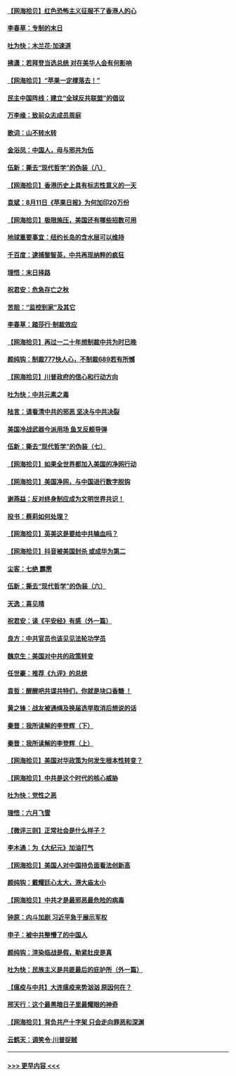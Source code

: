 #### [【网海拾贝】红色恐怖主义征服不了香港人的心](../pages/nsc993/n12329296.md?t=08150402) 
#### [李春草：专制的末日](../pages/nsc993/n12329079.md?t=08150402) 
#### [吐为快：木兰花‧加速道](../pages/nsc993/n12327366.md?t=08150402) 
#### [拂潇：若拜登当选总统 对在美华人会有何影响](../pages/nsc993/n12295996.md?t=08150402) 
#### [【网海拾贝】“苹果一定撑落去！”](../pages/nsc993/n12326784.md?t=08150402) 
#### [民主中国阵线：建立“全球反共联盟”的倡议](../pages/nsc993/n12324177.md?t=08150402) 
#### [万李缘：致前众志成员周庭](../pages/nsc993/n12324635.md?t=08150402) 
#### [歌词：山不转水转](../pages/nsc993/n12324599.md?t=08150402) 
#### [金浴凤：中国人，毋与邪共为伍](../pages/nsc993/n12324257.md?t=08150402) 
#### [伍新：撕去“现代哲学”的伪装（八）](../pages/nsc993/n12324188.md?t=08150402) 
#### [【网海拾贝】香港历史上具有标志性意义的一天](../pages/nsc993/n12324021.md?t=08150402) 
#### [袁斌：8月11日《苹果日报》为何加印20万份](../pages/nsc993/n12323955.md?t=08150402) 
#### [【网海拾贝】极限施压，美国还有哪些招数可用](../pages/nsc993/n12322512.md?t=08150402) 
#### [地球重要事宜：纽约长岛的含水层可以维持](../pages/nsc993/n12321844.md?t=08150402) 
#### [千百度：逮捕黎智英，中共再现纳粹的疯狂](../pages/nsc993/n12321777.md?t=08150402) 
#### [理悟：末日择路](../pages/nsc993/n12320812.md?t=08150402) 
#### [祝君安：危急存亡之秋](../pages/nsc993/n12320795.md?t=08150402) 
#### [苦胆：“监控到家”及其它](../pages/nsc993/n12320751.md?t=08150402) 
#### [李春草：踏莎行·制裁效应](../pages/nsc993/n12318290.md?t=08150402) 
#### [【网海拾贝】再过一二十年想制裁中共为时已晚](../pages/nsc993/n12318195.md?t=08150402) 
#### [颜纯钩：制裁777快人心，不制裁689若有所憾](../pages/nsc993/n12316912.md?t=08150402) 
#### [【网海拾贝】川普政府的信心和行动方向](../pages/nsc993/n12316673.md?t=08150402) 
#### [吐为快：中共元素之毒](../pages/nsc993/n12316547.md?t=08150402) 
#### [陆言：请看清中共的邪恶 坚决与中共决裂](../pages/nsc993/n12315784.md?t=08150402) 
#### [美国冷战武器今派用场 鱼叉反舰导弹](../pages/nsc993/n12316258.md?t=08150402) 
#### [伍新：撕去“现代哲学”的伪装（七）](../pages/nsc993/n12315846.md?t=08150402) 
#### [【网海拾贝】如果全世界都加入美国的净网行动](../pages/nsc993/n12315588.md?t=08150402) 
#### [【网海拾贝】美国净网，与中国进行数字脱钩](../pages/nsc993/n12312813.md?t=08150402) 
#### [谢燕益：反对终身制应成为文明世界共识！](../pages/nsc993/n12310465.md?t=08150402) 
#### [投书：蔡莉如何处理？](../pages/nsc993/n12310224.md?t=08150402) 
#### [【网海拾贝】英美这是要给中共输血吗？](../pages/nsc993/n12307646.md?t=08150402) 
#### [【网海拾贝】抖音被美国封杀 或成华为第二](../pages/nsc993/n12305277.md?t=08150402) 
#### [尘客：七绝 霹雳](../pages/nsc993/n12304053.md?t=08150402) 
#### [伍新：撕去“现代哲学”的伪装（六）](../pages/nsc993/n12303243.md?t=08150402) 
#### [天逸：喜见晴](../pages/nsc993/n12303226.md?t=08150402) 
#### [祝君安：读《平安经》有感（外一篇）](../pages/nsc993/n12303170.md?t=08150402) 
#### [良方：中共官员也该见见法轮功学员](../pages/nsc993/n12302985.md?t=08150402) 
#### [魏京生：美国对中共的政策转变](../pages/nsc993/n12302929.md?t=08150402) 
#### [任世豪：推荐《九评》的总统](../pages/nsc993/n12302838.md?t=08150402) 
#### [袁哲：醒醒吧共谍共特们，你就是块口香糖 ！](../pages/nsc993/n12302678.md?t=08150402) 
#### [黄之锋：战友被通缉及换届选举取消后想说的话](../pages/nsc993/n12302681.md?t=08150402) 
#### [秦晋：我所读解的李登辉（下）](../pages/nsc993/n12302171.md?t=08150402) 
#### [秦晋：我所读解的李登辉（上）](../pages/nsc993/n12301979.md?t=08150402) 
#### [【网海拾贝】美国对华政策为何发生根本性转变？](../pages/nsc993/n12302091.md?t=08150402) 
#### [【网海拾贝】中共是这个时代的核心威胁](../pages/nsc993/n12300541.md?t=08150402) 
#### [吐为快：党性之恶](../pages/nsc993/n12300263.md?t=08150402) 
#### [理悟：六月飞雪](../pages/nsc993/n12300243.md?t=08150402) 
#### [【微评三则】正常社会是什么样子？](../pages/nsc993/n12300228.md?t=08150402) 
#### [李木通：为《大纪元》加油打气](../pages/nsc993/n12280363.md?t=08150402) 
#### [【网海拾贝】美国人对中国持负面看法创新高](../pages/nsc993/n12298720.md?t=08150402) 
#### [颜纯钩：戴耀廷心太大，港大庙太小](../pages/nsc993/n12297682.md?t=08150402) 
#### [【网海拾贝】中共才是最邪恶最危险的病毒](../pages/nsc993/n12296470.md?t=08150402) 
#### [钟原：内斗加剧 习近平急于展示军权](../pages/nsc993/n12292544.md?t=08150402) 
#### [申子：被中共整懵了的中国人](../pages/nsc993/n12291389.md?t=08150402) 
#### [颜纯钩：渲染临战是假，勒紧肚皮是真](../pages/nsc993/n12290945.md?t=08150402) 
#### [吐为快：民族主义是共匪最后的庇护所（外一篇）](../pages/nsc993/n12290887.md?t=08150402) 
#### [【瘟疫与中共】大连瘟疫来势汹汹 原因何在？](../pages/nsc993/n12287474.md?t=08150402) 
#### [邢天行：这个最黑暗日子里最耀眼的神奇](../pages/nsc993/n12289882.md?t=08150402) 
#### [【网海拾贝】背负共产十字架 只会走向罪恶和深渊](../pages/nsc993/n12288290.md?t=08150402) 
#### [云鹤天：调笑令·川普捉贼](../pages/nsc993/n12285672.md?t=08150402) 

----
#### [ >>> 更早内容 <<< ](../indexes/nsc993-earlier.md)
